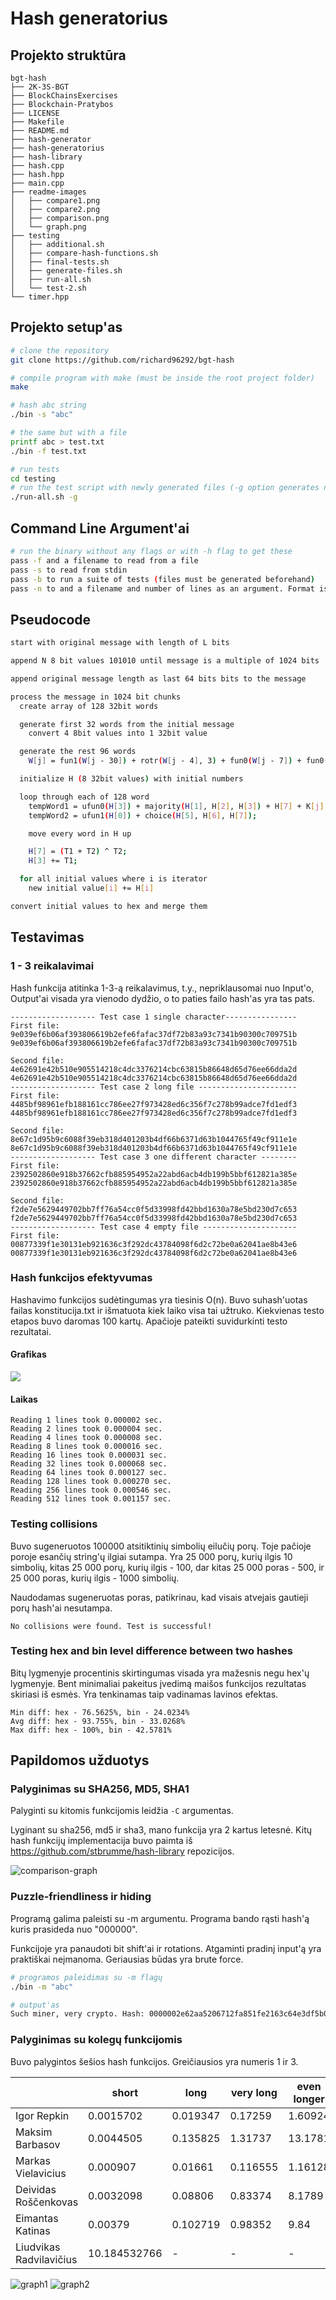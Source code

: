 # Hash generatorius

## Projekto struktūra
```
bgt-hash
├── 2K-3S-BGT
├── BlockChainsExercises
├── Blockchain-Pratybos
├── LICENSE
├── Makefile
├── README.md
├── hash-generator
├── hash-generatorius
├── hash-library
├── hash.cpp
├── hash.hpp
├── main.cpp
├── readme-images
│   ├── compare1.png
│   ├── compare2.png
│   ├── comparison.png
│   └── graph.png
├── testing
│   ├── additional.sh
│   ├── compare-hash-functions.sh
│   ├── final-tests.sh
│   ├── generate-files.sh
│   ├── run-all.sh
│   └── test-2.sh
└── timer.hpp
```

## Projekto setup'as

```bash
# clone the repository
git clone https://github.com/richard96292/bgt-hash

# compile program with make (must be inside the root project folder)
make

# hash abc string
./bin -s "abc"

# the same but with a file
printf abc > test.txt
./bin -f test.txt

# run tests
cd testing
# run the test script with newly generated files (-g option generates new files)
./run-all.sh -g
```

## Command Line Argument'ai

```bash
# run the binary without any flags or with -h flag to get these
pass -f and a filename to read from a file
pass -s to read from stdin
pass -b to run a suite of tests (files must be generated beforehand)
pass -n to and a filename and number of lines as an argument. Format is "2 file.txt" (dont forget quotes)
```

## Pseudocode
```bash
start with original message with length of L bits

append N 8 bit values 101010 until message is a multiple of 1024 bits

append original message length as last 64 bits bits to the message

process the message in 1024 bit chunks
  create array of 128 32bit words

  generate first 32 words from the initial message
    convert 4 8bit values into 1 32bit value

  generate the rest 96 words
    W[j] = fun1(W[j - 30]) + rotr(W[j - 4], 3) + fun0(W[j - 7]) + fun0(W[j - 32]);

  initialize H (8 32bit values) with initial numbers

  loop through each of 128 word
    tempWord1 = ufun0(H[3]) + majority(H[1], H[2], H[3]) + H[7] + K[j] + W[j];
    tempWord2 = ufun1(H[0]) + choice(H[5], H[6], H[7]);

    move every word in H up

    H[7] = (T1 + T2) ^ T2;
    H[3] += T1;

  for all initial values where i is iterator
    new initial value[i] += H[i]

convert initial values to hex and merge them
```



## Testavimas

### 1 - 3 reikalavimai
Hash funkcija atitinka 1-3-ą reikalavimus, t.y., nepriklausomai nuo Input'o, Output'ai
visada yra vienodo dydžio, o to paties failo hash'as yra tas pats.

```
------------------- Test case 1 single character----------------
First file:
9e039ef6b06af393806619b2efe6fafac37df72b83a93c7341b90300c709751b
9e039ef6b06af393806619b2efe6fafac37df72b83a93c7341b90300c709751b

Second file:
4e62691e42b510e905514218c4dc3376214cbc63815b86648d65d76ee66dda2d
4e62691e42b510e905514218c4dc3376214cbc63815b86648d65d76ee66dda2d
------------------- Test case 2 long file ----------------------
First file:
4485bf98961efb188161cc786ee27f973428ed6c356f7c278b99adce7fd1edf3
4485bf98961efb188161cc786ee27f973428ed6c356f7c278b99adce7fd1edf3

Second file:
8e67c1d95b9c6088f39eb318d401203b4df66b6371d63b1044765f49cf911e1e
8e67c1d95b9c6088f39eb318d401203b4df66b6371d63b1044765f49cf911e1e
------------------- Test case 3 one different character --------
First file:
2392502860e918b37662cfb885954952a22abd6acb4db199b5bbf612821a385e
2392502860e918b37662cfb885954952a22abd6acb4db199b5bbf612821a385e

Second file:
f2de7e5629449702bb7ff76a54cc0f5d33998fd42bbd1630a78e5bd230d7c653
f2de7e5629449702bb7ff76a54cc0f5d33998fd42bbd1630a78e5bd230d7c653
------------------- Test case 4 empty file ---------------------
First file:
00877339f1e30131eb921636c3f292dc43784098f6d2c72be0a62041ae8b43e6
00877339f1e30131eb921636c3f292dc43784098f6d2c72be0a62041ae8b43e6
```

### Hash funkcijos efektyvumas

Hashavimo funkcijos sudėtingumas yra tiesinis O(n). Buvo suhash'uotas failas konstitucija.txt ir išmatuota kiek laiko visa tai užtruko. Kiekvienas testo etapos buvo daromas 100 kartų. Apačioje pateikti suvidurkinti testo rezultatai.

#### Grafikas

![](readme-images/graph.png)

#### Laikas
```
Reading 1 lines took 0.000002 sec.
Reading 2 lines took 0.000004 sec.
Reading 4 lines took 0.000008 sec.
Reading 8 lines took 0.000016 sec.
Reading 16 lines took 0.000031 sec.
Reading 32 lines took 0.000068 sec.
Reading 64 lines took 0.000127 sec.
Reading 128 lines took 0.000270 sec.
Reading 256 lines took 0.000546 sec.
Reading 512 lines took 0.001157 sec.
```

### Testing collisions
Buvo sugeneruotos 100000 atsitiktinių simbolių eilučių porų. Toje pačioje poroje esančių string'ų ilgiai sutampa. Yra 25 000 porų, kurių ilgis 10 simbolių, kitas 25 000 porų, kurių ilgis - 100, dar kitas 25 000 poras - 500, ir 25 000 poras, kurių ilgis - 1000 simbolių.

Naudodamas sugeneruotas poras, patikrinau, kad visais atvejais gautieji
porų hash'ai nesutampa.

```
No collisions were found. Test is successful!
```
### Testing hex and bin level difference between two hashes

Bitų lygmenyje procentinis skirtingumas visada yra mažesnis negu hex'ų lygmenyje. Bent minimaliai pakeitus įvedimą maišos funkcijos rezultatas skiriasi iš esmės. Yra tenkinamas taip vadinamas lavinos efektas.

```
Min diff: hex - 76.5625%, bin - 24.0234%
Avg diff: hex - 93.755%, bin - 33.0268%
Max diff: hex - 100%, bin - 42.5781%
```

## Papildomos užduotys

### Palyginimas su SHA256, MD5, SHA1

Palyginti su kitomis funkcijomis leidžia ``-C`` argumentas.

Lyginant su sha256, md5 ir sha3, mano funkcija yra 2 kartus letesnė. Kitų hash funkcijų implementacija buvo paimta iš https://github.com/stbrumme/hash-library repozicijos.

![comparison-graph](/readme-images/comparison.png)

### Puzzle-friendliness ir hiding

Programą galima paleisti su -m argumentu. Programa bando rąsti hash'ą kuris prasideda nuo "000000".

Funkcijoje yra panaudoti bit shift'ai ir rotations. Atgaminti pradinį input'ą yra praktiškai neįmanoma. Geriausias būdas yra brute force.

```bash
# programos paleidimas su -m flagų
./bin -m "abc"

# output'as
Such miner, very crypto. Hash: 0000002e62aa5206712fa851fe2163c64e3df5b091906747c65d6d2d5fe0630e nonce = 11367062 string = abc
```
### Palyginimas su kolegų funkcijomis

Buvo palygintos šešios hash funkcijos. Greičiausios yra numeris 1 ir 3.

|                         | short        | long     | very long | even longer |
|-------------------------|--------------|----------|-----------|-------------|
| Igor Repkin             | 0.0015702    | 0.019347 | 0.17259   | 1.60924     |
| Maksim Barbasov         | 0.0044505    | 0.135825 | 1.31737   | 13.1781     |
| Markas Vielavicius      | 0.000907     | 0.01661  | 0.116555  | 1.16128     |
| Deividas Roščenkovas    | 0.0032098    | 0.08806  | 0.83374   | 8.1789      |
| Eimantas Katinas        | 0.00379      | 0.102719 | 0.98352   | 9.84        |
| Liudvikas Radvilavičius | 10.184532766 |     -    |     -     |    -        |

![graph1](/readme-images/compare1.png)
![graph2](/readme-images/compare2.png)

